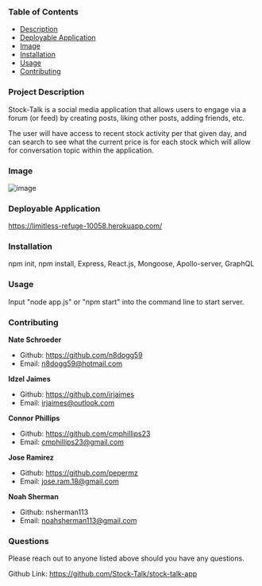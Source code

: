 ### Table of Contents 
  - [Description](#description)
  - [Deployable Application](#deployableapplication)
  - [Image](#image)
  - [Installation](#installation)
  - [Usage](#usage)
  - [Contributing](#contributing)
  
  
### Project Description
  
Stock-Talk is a social media application that allows users to engage via a forum (or feed) by creating posts, liking other posts, adding friends, etc.

The user will have access to recent stock activity per that given day, and can search to see what the current price is for each stock which will allow for conversation topic within the application.  

### Image
  
![image](https://user-images.githubusercontent.com/74440415/120946442-26380680-c702-11eb-8575-249671b38b77.png)

### Deployable Application 

https://limitless-refuge-10058.herokuapp.com/

### Installation 
  npm init, npm install, Express, React.js, Mongoose, Apollo-server, GraphQL

### Usage
 Input "node app.js" or "npm start" into the command line to start server. 

### Contributing

**Nate Schroeder**
- Github: https://github.com/n8dogg59
- Email: n8dogg59@hotmail.com

**Idzel Jaimes**
- Github: https://github.com/irjaimes
- Email: irjaimes@outlook.com

**Connor Phillips**
- Github: https://github.com/cmphillips23
- Email: cmphillips23@gmail.com

**Jose Ramirez**
- Github: https://github.com/pepermz
- Email: jose.ram.18@gmail.com

**Noah Sherman**
- Github: nsherman113
- Email: noahsherman113@gmail.com

### Questions 
 Please reach out to anyone listed above should you have any questions.  

 Github Link: https://github.com/Stock-Talk/stock-talk-app
  

